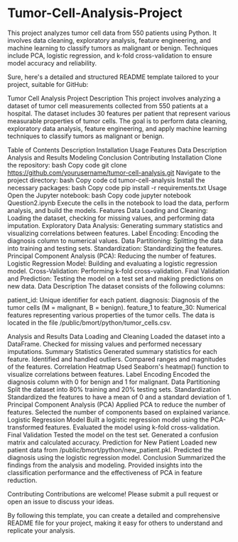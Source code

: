 # Tumor-Cell-Analysis-Project
This project analyzes tumor cell data from 550 patients using Python. It involves data cleaning, exploratory analysis, feature engineering, and machine learning to classify tumors as malignant or benign. Techniques include PCA, logistic regression, and k-fold cross-validation to ensure model accuracy and reliability.


Sure, here's a detailed and structured README template tailored to your project, suitable for GitHub:

Tumor Cell Analysis Project
Description
This project involves analyzing a dataset of tumor cell measurements collected from 550 patients at a hospital. The dataset includes 30 features per patient that represent various measurable properties of tumor cells. The goal is to perform data cleaning, exploratory data analysis, feature engineering, and apply machine learning techniques to classify tumors as malignant or benign.

Table of Contents
Description
Installation
Usage
Features
Data Description
Analysis and Results
Modeling
Conclusion
Contributing
Installation
Clone the repository:
bash
Copy code
git clone https://github.com/yourusername/tumor-cell-analysis.git
Navigate to the project directory:
bash
Copy code
cd tumor-cell-analysis
Install the necessary packages:
bash
Copy code
pip install -r requirements.txt
Usage
Open the Jupyter notebook:
bash
Copy code
jupyter notebook Question2.ipynb
Execute the cells in the notebook to load the data, perform analysis, and build the models.
Features
Data Loading and Cleaning: Loading the dataset, checking for missing values, and performing data imputation.
Exploratory Data Analysis: Generating summary statistics and visualizing correlations between features.
Label Encoding: Encoding the diagnosis column to numerical values.
Data Partitioning: Splitting the data into training and testing sets.
Standardization: Standardizing the features.
Principal Component Analysis (PCA): Reducing the number of features.
Logistic Regression Model: Building and evaluating a logistic regression model.
Cross-Validation: Performing k-fold cross-validation.
Final Validation and Prediction: Testing the model on a test set and making predictions on new data.
Data Description
The dataset consists of the following columns:

patient_id: Unique identifier for each patient.
diagnosis: Diagnosis of the tumor cells (M = malignant, B = benign).
feature_1 to feature_30: Numerical features representing various properties of the tumor cells.
The data is located in the file /public/bmort/python/tumor_cells.csv.

Analysis and Results
Data Loading and Cleaning
Loaded the dataset into a DataFrame.
Checked for missing values and performed necessary imputations.
Summary Statistics
Generated summary statistics for each feature.
Identified and handled outliers.
Compared ranges and magnitudes of the features.
Correlation Heatmap
Used Seaborn's heatmap() function to visualize correlations between features.
Label Encoding
Encoded the diagnosis column with 0 for benign and 1 for malignant.
Data Partitioning
Split the dataset into 80% training and 20% testing sets.
Standardization
Standardized the features to have a mean of 0 and a standard deviation of 1.
Principal Component Analysis (PCA)
Applied PCA to reduce the number of features.
Selected the number of components based on explained variance.
Logistic Regression Model
Built a logistic regression model using the PCA-transformed features.
Evaluated the model using k-fold cross-validation.
Final Validation
Tested the model on the test set.
Generated a confusion matrix and calculated accuracy.
Prediction for New Patient
Loaded new patient data from /public/bmort/python/new_patient.pkl.
Predicted the diagnosis using the logistic regression model.
Conclusion
Summarized the findings from the analysis and modeling. Provided insights into the classification performance and the effectiveness of PCA in feature reduction.

Contributing
Contributions are welcome! Please submit a pull request or open an issue to discuss your ideas.

By following this template, you can create a detailed and comprehensive README file for your project, making it easy for others to understand and replicate your analysis.
